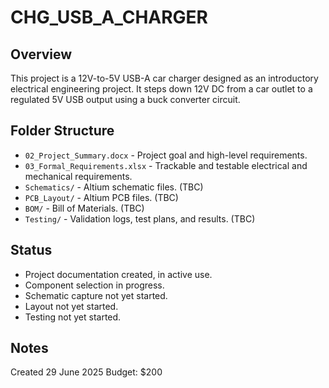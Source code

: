 # CHG_USB_A_CHARGER

## Overview
This project is a 12V-to-5V USB-A car charger designed as an introductory electrical engineering project. It steps down 12V DC from a car outlet to a regulated 5V USB output using a buck converter circuit.

## Folder Structure
- `02_Project_Summary.docx` - Project goal and high-level requirements.
- `03_Formal_Requirements.xlsx` - Trackable and testable electrical and mechanical requirements.
- `Schematics/` - Altium schematic files. (TBC)
- `PCB_Layout/` - Altium PCB files. (TBC)
- `BOM/` - Bill of Materials. (TBC)
- `Testing/` - Validation logs, test plans, and results. (TBC)

## Status
- Project documentation created, in active use.
- Component selection in progress.
- Schematic capture not yet started.
- Layout not yet started.
- Testing not yet started.

## Notes
Created 29 June 2025
Budget: $200